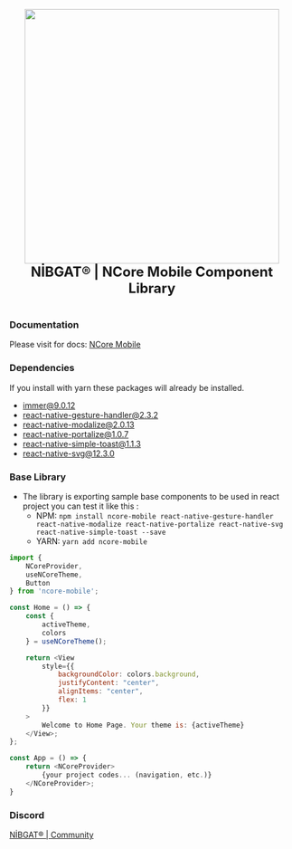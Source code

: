 <p align="center">
    <img
        width="450"
        height="450"
        src="https://ncore.nibgat.space/assets/images/darklogo.png"
    />
    <br/>
    <span style="font-size: 24px; font-weight: bold; text-align: center; width: 100%;">NİBGAT® | NCore Mobile Component Library</span>
    <br/>
    <br/>
</p>

### Documentation

Please visit for docs: [NCore Mobile](https://ncore.nibgat.space/mobile)

### Dependencies

If you install with yarn these packages will already be installed.

- immer@9.0.12
- react-native-gesture-handler@2.3.2
- react-native-modalize@2.0.13
- react-native-portalize@1.0.7
- react-native-simple-toast@1.1.3
- react-native-svg@12.3.0

### Base Library

-   The library is exporting sample base components to be used in react project you can test it like this :
    -   NPM: `npm install ncore-mobile react-native-gesture-handler react-native-modalize react-native-portalize react-native-svg react-native-simple-toast --save`
    -   YARN: `yarn add ncore-mobile`

```js
import {
    NCoreProvider,
    useNCoreTheme,
    Button
} from 'ncore-mobile';

const Home = () => {
    const {
        activeTheme,
        colors
    } = useNCoreTheme();

    return <View
        style={{
            backgroundColor: colors.background,
            justifyContent: "center",
            alignItems: "center",
            flex: 1
        }}
    >
        Welcome to Home Page. Your theme is: {activeTheme}
    </View>;
};

const App = () => {
    return <NCoreProvider>
        {your project codes... (navigation, etc.)}
    </NCoreProvider>;
}
```

### Discord

<a href="https://discord.gg/fMgVPZknuM">NİBGAT® | Community</a>

